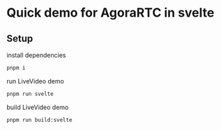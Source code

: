 # Quick demo for AgoraRTC in svelte

## Setup

install dependencies

```bash
pnpm i
```

run LiveVideo demo

```bash
pnpm run svelte
```

build LiveVideo demo

```bash
pnpm run build:svelte
```
